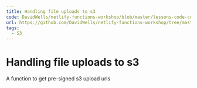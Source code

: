 ```yaml
---
title: Handling file uploads to s3
code: DavidWells/netlify-functions-workshop/blob/master/lessons-code-complete/use-cases/12-handling-file-uploads/functions/s3-upload/s3-upload.js
url: https://github.com/DavidWells/netlify-functions-workshop/tree/master/lessons-code-complete/use-cases/12-handling-file-uploads
tags: 
  - S3
---
```


# Handling file uploads to s3

A function to get pre-signed s3 upload urls

